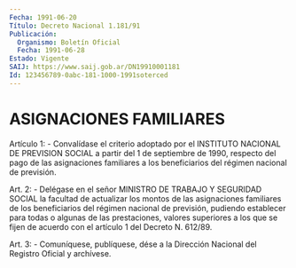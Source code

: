 ```yaml
---
Fecha: 1991-06-20
Título: Decreto Nacional 1.181/91
Publicación:
  Organismo: Boletín Oficial
  Fecha: 1991-06-28
Estado: Vigente
SAIJ: https://www.saij.gob.ar/DN19910001181
Id: 123456789-0abc-181-1000-1991soterced
---
```

# ASIGNACIONES FAMILIARES

<a id="1"></a>
Artículo 1: - Convalídase el criterio adoptado por el INSTITUTO NACIONAL  DE PREVISION SOCIAL a partir del 1 de septiembre de 1990, respecto del pago de las asignaciones familiares a los beneficiarios del régimen nacional de previsión.

<a id="2"></a>
Art. 2: - Delégase en el señor MINISTRO DE TRABAJO Y SEGURIDAD SOCIAL  la  facultad  de  actualizar los montos de las asignaciones familiares de los beneficiarios  del régimen nacional de previsión, pudiendo  establecer  para  todas o algunas  de  las  prestaciones, valores superiores a los que  se fijen de acuerdo con el artículo 1 del Decreto N. 612/89.

<a id="3"></a>
Art. 3: - Comuníquese, publíquese, dése a la Dirección Nacional del Registro Oficial y archívese.
